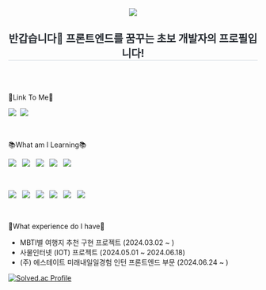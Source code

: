 <div align= "center">
    <img src="https://capsule-render.vercel.app/api?type=waving&color=0:fff942,100:e0b310&height=240&text=안녕하세요?&animation=fadeIn&fontColor=ffffff&fontSize=60" />
    </div>
    <div align= "center"> 
    <h2 style="border-bottom: 1px solid #d8dee4; color: #282d33;"> 반갑습니다👋 프론트엔드를 꿈꾸는 초보 개발자의 프로필입니다! </h2>  
    <div style="font-weight: 700; font-size: 15px; text-align: center; color: #282d33;">  </div> 
    </div>
    
<br><br>

🚀Link To Me🚀

<a href="https://velog.io/@zeromin41"><img src="https://img.shields.io/badge/VELOG-%2311AB00.svg?&style=for-the-badge&logo=vim&logoColor=white"/></a>&nbsp;
<a href="https://mail.google.com/mail/?view=cm&amp;fs=1&amp;to=youngmin0679@gmail.com" target="_blank"><img src="https://img.shields.io/badge/Gmail-D14836?style=for-the-badge&logo=gmail&logoColor=white"/></a>
&nbsp;

<br>

📚What am I Learning📚

<img src="https://img.shields.io/badge/JavaScript-F7DF1E?style=for-the-badge&logo=JavaScript&logoColor=white"/>&nbsp;&nbsp;
<img src="https://img.shields.io/badge/HTML-239120?style=for-the-badge&logo=html5&logoColor=white"/>&nbsp;&nbsp;
<img src="https://img.shields.io/badge/CSS-239120?&style=for-the-badge&logo=css3&logoColor=white"/>&nbsp;&nbsp;
<img src="https://img.shields.io/badge/Python-3776AB?style=for-the-badge&logo=python&logoColor=white"/>&nbsp;&nbsp;
<img src="https://img.shields.io/badge/Java-ED8B00?style=for-the-badge&logo=openjdk&logoColor=white"/>&nbsp;&nbsp;



<br>

<img src="https://img.shields.io/badge/React-20232A?style=for-the-badge&logo=react&logoColor=61DAFB"/>&nbsp;&nbsp;
<img src="https://img.shields.io/badge/Colab-F9AB00?style=for-the-badge&logo=googlecolab&color=525252"/>&nbsp;&nbsp;
<img src="https://img.shields.io/badge/Android_Studio-3DDC84?style=for-the-badge&logo=android-studio&logoColor=white"/>&nbsp;&nbsp;
<img src="https://img.shields.io/badge/Visual_Studio_Code-0078D4?style=for-the-badge&logo=visual%20studio%20code&logoColor=white"/>&nbsp;&nbsp;
<img src="https://img.shields.io/badge/Figma-F24E1E?style=for-the-badge&logo=figma&logoColor=white"/>&nbsp;&nbsp;
<img src="https://img.shields.io/badge/Linux-FCC624?style=for-the-badge&logo=linux&logoColor=black"/>&nbsp;&nbsp;


<br>

📝What experience do I have📝
* MBTI별 여행지 추천 구현 프로젝트 (2024.03.02 ~ )
* 사물인터넷 (IOT) 프로젝트 (2024.05.01 ~ 2024.06.18)
* (주) 에스테이트 미래내일일경험 인턴 프론트엔드 부문 (2024.06.24 ~ )

[![Solved.ac Profile](http://mazassumnida.wtf/api/v2/generate_badge?boj=tladudals224)](https://solved.ac/tladudals224/)

